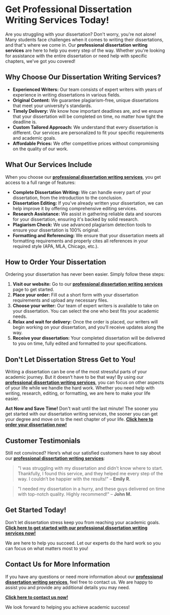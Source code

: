 # Get Professional Dissertation Writing Services Today!

Are you struggling with your dissertation? Don't worry, you're not alone! Many students face challenges when it comes to writing their dissertations, and that's where we come in. Our **professional dissertation writing services** are here to help you every step of the way. Whether you're looking for assistance with the entire dissertation or need help with specific chapters, we've got you covered!

## Why Choose Our Dissertation Writing Services?

- **Experienced Writers:** Our team consists of expert writers with years of experience in writing dissertations in various fields.
- **Original Content:** We guarantee plagiarism-free, unique dissertations that meet your university's standards.
- **Timely Delivery:** We know how important deadlines are, and we ensure that your dissertation will be completed on time, no matter how tight the deadline is.
- **Custom Tailored Approach:** We understand that every dissertation is different. Our services are personalized to fit your specific requirements and academic goals.
- **Affordable Prices:** We offer competitive prices without compromising on the quality of our work.

## What Our Services Include

When you choose our [**professional dissertation writing services**](https://tinyurl.com/topessay?keyword=professional+dissertation+writing+services), you get access to a full range of features:

- **Complete Dissertation Writing:** We can handle every part of your dissertation, from the introduction to the conclusion.
- **Dissertation Editing:** If you've already written your dissertation, we can help improve it by offering comprehensive editing services.
- **Research Assistance:** We assist in gathering reliable data and sources for your dissertation, ensuring it's backed by solid research.
- **Plagiarism Check:** We use advanced plagiarism detection tools to ensure your dissertation is 100% original.
- **Formatting and Referencing:** We ensure that your dissertation meets all formatting requirements and properly cites all references in your required style (APA, MLA, Chicago, etc.).

## How to Order Your Dissertation

Ordering your dissertation has never been easier. Simply follow these steps:

1. **Visit our website:** Go to our [**professional dissertation writing services**](https://tinyurl.com/topessay?keyword=professional+dissertation+writing+services) page to get started.
2. **Place your order:** Fill out a short form with your dissertation requirements and upload any necessary files.
3. **Choose your writer:** Our team of expert writers is available to take on your dissertation. You can select the one who best fits your academic needs.
4. **Relax and wait for delivery:** Once the order is placed, our writers will begin working on your dissertation, and you’ll receive updates along the way.
5. **Receive your dissertation:** Your completed dissertation will be delivered to you on time, fully edited and formatted to your specifications.

## Don't Let Dissertation Stress Get to You!

Writing a dissertation can be one of the most stressful parts of your academic journey. But it doesn’t have to be that way! By using our [**professional dissertation writing services**](https://tinyurl.com/topessay?keyword=professional+dissertation+writing+services), you can focus on other aspects of your life while we handle the hard work. Whether you need help with writing, research, editing, or formatting, we are here to make your life easier.

**Act Now and Save Time!** Don't wait until the last minute! The sooner you get started with our dissertation writing services, the sooner you can get your degree and move on to the next chapter of your life. [**Click here to order your dissertation now!**](https://tinyurl.com/topessay?keyword=professional+dissertation+writing+services)

## Customer Testimonials

Still not convinced? Here’s what our satisfied customers have to say about our [**professional dissertation writing services**](https://tinyurl.com/topessay?keyword=professional+dissertation+writing+services):

> "I was struggling with my dissertation and didn’t know where to start. Thankfully, I found this service, and they helped me every step of the way. I couldn’t be happier with the results!" – **Emily R.**

> "I needed my dissertation in a hurry, and these guys delivered on time with top-notch quality. Highly recommend!" – **John M.**

## Get Started Today!

Don't let dissertation stress keep you from reaching your academic goals. [**Click here to get started with our professional dissertation writing services now!**](https://tinyurl.com/topessay?keyword=professional+dissertation+writing+services)

We are here to help you succeed. Let our experts do the hard work so you can focus on what matters most to you!

## Contact Us for More Information

If you have any questions or need more information about our [**professional dissertation writing services**](https://tinyurl.com/topessay?keyword=professional+dissertation+writing+services), feel free to contact us. We are happy to assist you and provide any additional details you may need.

[**Click here to contact us now!**](https://tinyurl.com/topessay?keyword=professional+dissertation+writing+services)

We look forward to helping you achieve academic success!
